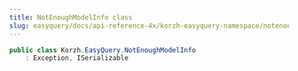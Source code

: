 ```yaml
---
title: NotEnoughModelInfo class
slug: easyquery/docs/api-reference-4x/korzh-easyquery-namespace/notenoughmodelinfo-class
---
```



```csharp
public class Korzh.EasyQuery.NotEnoughModelInfo
    : Exception, ISerializable

```